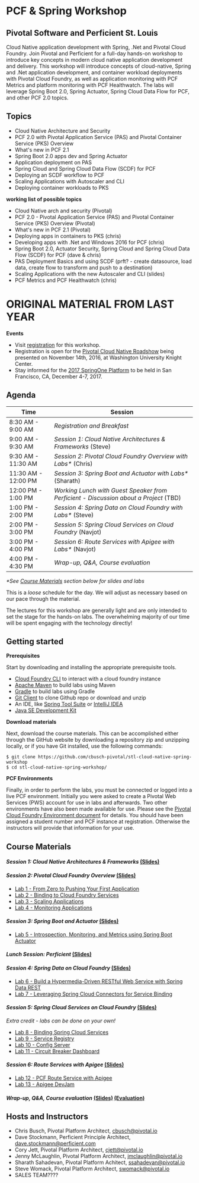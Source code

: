 # PCF & Spring Workshop
## Pivotal Software and Perficient St. Louis
Cloud Native application development with Spring, .Net and Pivotal Cloud Foundry. Join Pivotal and Perficient for a full-day hands-on workshop to introduce key concepts in modern cloud native application development and delivery. This workshop will introduce concepts of cloud-native, Spring and .Net application development, and container workload deployments with Pivotal Cloud Foundry, as well as application monitoring with PCF Metrics and platform monitoring with PCF Healthwatch. The labs will leverage Spring Boot 2.0, Spring Actuator, Spring Cloud Data Flow for PCF, and other PCF 2.0 topics.

## Topics
- Cloud Native Architecture and Security
- PCF 2.0 with Pivotal Application Service (PAS) and Pivotal Container Service (PKS) Overview
- What's new in PCF 2.1
- Spring Boot 2.0 apps dev and Spring Actuator
- Application deployment on PAS
- Spring Cloud and Spring Cloud Data Flow (SCDF) for PCF
- Deploying an SCDF workflow to PCF
- Scaling Applications with Autoscaler and CLI
- Deploying container workloads to PKS

**working list of possible topics**
- Cloud Native arch and security (Pivotal)
- PCF 2.0 - Pivotal Application Service (PAS) and Pivotal Container Service (PKS) Overview (Pivotal)
- What's new in PCF 2.1 (Pivotal)
- Deploying apps in containers to PKS (chris)
- Developing apps with .Net and Windows 2016 for PCF (chris)
- Spring Boot 2.0, Actuator Security, Spring Cloud and Spring Cloud Data Flow (SCDF) for PCF (dave & chris)
- PAS Deployment Basics and using SCDF (prft? - create datasource, load data, create flow to transform and push to a destination)
- Scaling Applications with the new Autoscaler and CLI (slides)
- PCF Metrics and PCF Healthwatch (chris)


# ORIGINAL MATERIAL FROM LAST YEAR
**Events**
- Visit [registration](https://pivotal.io/event/cloud-native-workshop/stl) for this workshop. 
- Registration is open for the [Pivotal Cloud Native Roadshow](https://pivotal.io/event/pivotal-cloud-native-roadshow/stlouis) being presented on November 14th, 2016, at Washington University Knight Center. 
- Stay informed for the [2017 SpringOne Platform](https://springoneplatform.io/) to be held in San Francisco, CA, December 4-7, 2017.

## Agenda

Time | Session
---- | -------
8:30 AM - 9:00 AM | _Registration and Breakfast_
9:00 AM - 9:30 AM | _Session 1: Cloud Native Architectures & Frameworks_ (Steve)
9:30 AM - 11:30 AM | _Session 2: Pivotal Cloud Foundry Overview with Labs*_ (Chris)
11:30 AM - 12:00 PM | _Session 3: Spring Boot and Actuator with Labs*_ (Sharath)
12:00 PM - 1:00 PM | _Working Lunch with Guest Speaker from Perficient - Discussion about a Project_ (TBD)
1:00 PM - 2:00 PM | _Session 4: Spring Data on Cloud Foundry with Labs*_ (Steve)
2:00 PM - 3:00 PM | _Session 5: Spring Cloud Services on Cloud Foundry_ (Navjot)
3:00 PM - 4:00 PM | _Session 6: Route Services with Apigee with Labs*_ (Navjot)
4:00 PM - 4:30 PM | _Wrap-up, Q&A, Course evaluation_

_*See [Course Materials](#course-materials) section below for slides and labs_

This is a _loose_ schedule for the day. We will adjust as necessary based on our pace through the material.

The lectures for this workshop are generally light and are only intended to set the stage for the hands-on labs.
The overwhelming majority of our time will be spent engaging with the technology directly!

## Getting started

**Prerequisites**

Start by downloading and installing the appropriate prerequisite tools.
- [Cloud Foundry CLI](https://goo.gl/M0pH4i) to interact with a cloud foundry instance
- [Apache Maven](http://info.pivotal.io/HI002010A6ZlRJR1NeU00eC) to build labs using Maven
- [Gradle](https://services.gradle.org/distributions/gradle-3.1-all.zip) to build labs using Gradle
- [Git Client](https://git-scm.com/downloads) to clone Github repo or download and unzip
- An IDE, like [Spring Tool Suite](https://spring.io/tools/sts/all) or [IntelliJ IDEA](https://www.jetbrains.com/idea/download/)
- [Java SE Development Kit](http://info.pivotal.io/n0I60i3021AN0JU0le10CRR)

**Download materials**

Next, download the course materials.  This can be accomplished either through the GitHub website by downloading a repository zip and unzipping locally, or if you have Git installed, use the following commands:

```
$ git clone https://github.com/cbusch-pivotal/stl-cloud-native-spring-workshop
$ cd stl-cloud-native-spring-workshop/
```

**PCF Environments**

Finally, in order to perform the labs, you must be connected or logged into a live PCF environment. Initially you were asked to create a Pivotal Web Services (PWS) account for use in labs and afterwards. Two other environments have also been made available for use. Please see the [Pivotal Cloud Foundry Environment document](common/env_info.md) for details. You should have been assigned a student number and PCF instance at registration. Otherwise the instructors will provide that information for your use.

## Course Materials

#### _Session 1: Cloud Native Architectures & Frameworks_ [(Slides)](session_01/Session_01-Cloud_Native_Architectures_and_Frameworks-2xpg.pdf)

#### _Session 2: Pivotal Cloud Foundry Overview_ [(Slides)](session_02/Session_02-Pivotal_Cloud_Foundry-The_Cloud_Native_Platform-2xpg.pdf)
  - [Lab 1 - From Zero to Pushing Your First Application](session_02/lab_01/lab_01.adoc)
  - [Lab 2 - Binding to Cloud Foundry Services](session_02/lab_02/lab_02.adoc)
  - [Lab 3 - Scaling Applications](session_02/lab_03/lab_03.adoc)
  - [Lab 4 - Monitoring Applications](session_02/lab_04/lab_04.adoc)

#### _Session 3: Spring Boot and Actuator_ [(Slides)](session_03/Session_03-Spring_Boot_Actuator-2xpg.pdf)
  - [Lab 5 - Introspection, Monitoring, and Metrics using Spring Boot Actuator](session_03/lab_05/lab_05.adoc)

#### _Lunch Session: Perficient_ [(Slides)](session_lunch/pivotal-prft-intellivisit-2xpg.pdf)

#### _Session 4: Spring Data on Cloud Foundry_ [(Slides)](session_04/Session_04-Spring_Data-2xpg.pdf)
  - [Lab 6 - Build a Hypermedia-Driven RESTful Web Service with Spring Data REST](session_04/lab_06/lab_06.adoc)
  - [Lab 7 - Leveraging Spring Cloud Connectors for Service Binding](session_04/lab_07/lab_07.adoc)

#### _Session 5: Spring Cloud Services on Cloud Foundry_ [(Slides)](session_05/Session_05-Spring-Cloud-Services-2xpg.pdf)
_Extra credit - labs can be done on your own!_
  - [Lab 8 - Binding Spring Cloud Services](session_05/lab_08/lab_08.adoc)
  - [Lab 9 - Service Registry](session_05/lab_09/lab_09.adoc)
  - [Lab 10 - Config Server](session_05/lab_10/lab_10.adoc)
  - [Lab 11 - Circuit Breaker Dashboard](session_05/lab_11/lab_11.adoc)

#### _Session 6: Route Services with Apigee_ [(Slides)](session_06/Session_06-Route_Services_and_Apigee_Edge-2xpg.pdf)
  - [Lab 12 - PCF Route Service with Apigee](session_06/lab_12/lab_12.adoc)
  - [Lab 13 - Apigee DevJam](session_06/lab_13/lab_13.adoc)

#### _Wrap-up, Q&A, Course evaluation_ [(Slides)](session_wrapup/Session_Wrap-up-2xpg.pdf) [(Evaluation)](https://goo.gl/forms/aD5y2Rlhn99CZUaA2)

## Hosts and Instructors
- Chris Busch, Pivotal Platform Architect, cbusch@pivotal.io
- Dave Stockmann, Perficient Principle Architect, dave.stockmann@perficient.com
- Cory Jett, Pivotal Platform Architect, cjett@pivotal.io
- Jenny McLaughlin, Pivotal Platform Architect, jmclaughlin@pivotal.io
- Sharath Sahadevan, Pivotal Platform Achitect, ssahadevan@pivotal.io
- Steve Womack, Pivotal Platform Architect, swomack@pivotal.io
- SALES TEAM????

